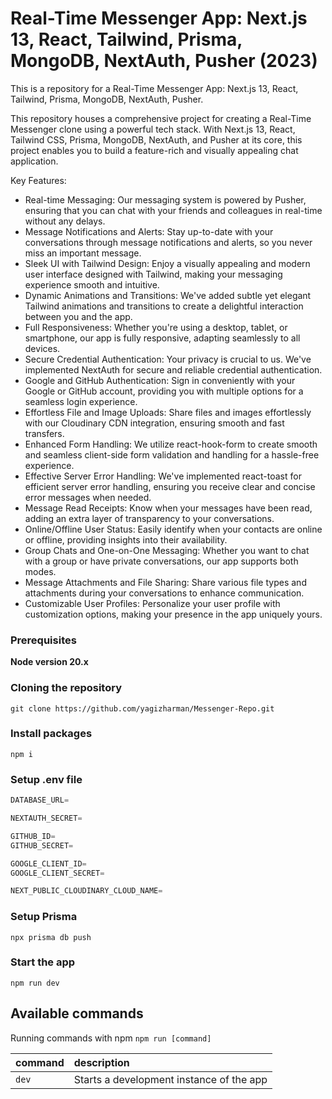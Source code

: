# Real-Time Messenger App: Next.js 13, React, Tailwind, Prisma, MongoDB, NextAuth, Pusher (2023)

This is a repository for a Real-Time Messenger App: Next.js 13, React, Tailwind, Prisma, MongoDB, NextAuth, Pusher.

This repository houses a comprehensive project for creating a Real-Time Messenger clone using a powerful tech stack. With Next.js 13, React, Tailwind CSS, Prisma, MongoDB, NextAuth, and Pusher at its core, this project enables you to build a feature-rich and visually appealing chat application.

Key Features:

- Real-time Messaging: Our messaging system is powered by Pusher, ensuring that you can chat with your friends and colleagues in real-time without any delays.
- Message Notifications and Alerts: Stay up-to-date with your conversations through message notifications and alerts, so you never miss an important message.
- Sleek UI with Tailwind Design: Enjoy a visually appealing and modern user interface designed with Tailwind, making your messaging experience smooth and intuitive.
- Dynamic Animations and Transitions: We've added subtle yet elegant Tailwind animations and transitions to create a delightful interaction between you and the app.
- Full Responsiveness: Whether you're using a desktop, tablet, or smartphone, our app is fully responsive, adapting seamlessly to all devices.
- Secure Credential Authentication: Your privacy is crucial to us. We've implemented NextAuth for secure and reliable credential authentication.
- Google and GitHub Authentication: Sign in conveniently with your Google or GitHub account, providing you with multiple options for a seamless login experience.
- Effortless File and Image Uploads: Share files and images effortlessly with our Cloudinary CDN integration, ensuring smooth and fast transfers.
- Enhanced Form Handling: We utilize react-hook-form to create smooth and seamless client-side form validation and handling for a hassle-free experience.
- Effective Server Error Handling: We've implemented react-toast for efficient server error handling, ensuring you receive clear and concise error messages when needed.
- Message Read Receipts: Know when your messages have been read, adding an extra layer of transparency to your conversations.
- Online/Offline User Status: Easily identify when your contacts are online or offline, providing insights into their availability.
- Group Chats and One-on-One Messaging: Whether you want to chat with a group or have private conversations, our app supports both modes.
- Message Attachments and File Sharing: Share various file types and attachments during your conversations to enhance communication.
- Customizable User Profiles: Personalize your user profile with customization options, making your presence in the app uniquely yours.

### Prerequisites

**Node version 20.x**

### Cloning the repository

```shell
git clone https://github.com/yagizharman/Messenger-Repo.git
```

### Install packages

```shell
npm i
```
### Setup .env file
```js
DATABASE_URL=

NEXTAUTH_SECRET=

GITHUB_ID=
GITHUB_SECRET=

GOOGLE_CLIENT_ID=
GOOGLE_CLIENT_SECRET=

NEXT_PUBLIC_CLOUDINARY_CLOUD_NAME=
```

### Setup Prisma

```shell
npx prisma db push

```

### Start the app

```shell
npm run dev
```

## Available commands

Running commands with npm `npm run [command]`

| command | description                              |
| :------ | :--------------------------------------- |
| `dev`   | Starts a development instance of the app |
